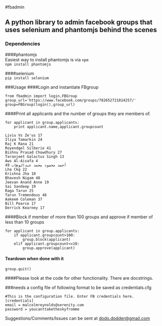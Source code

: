 #fbadmin
## A python library to admin facebook groups that uses selenium and phantomjs behind the scenes

### Dependencies
####phantomjs                               
Easiest way to install phantomjs is via ```npm```                    
```npm install phantomjs```                        

####selenium                                          
```pip install selenium```

###Usage
####Login and instantiate FBgroup

```
from fbadmin import login,FBGroup
group_url='https://www.facebook.com/groups/782652721814257/'
group=FBGroup(login(),group_url)
```
####Print all applicants and the number of groups they are members of.                          

```
for applicant in group.applicants:
    print applicant.name,applicant.groupcount
     
Liviu Vs Ze'us 17
Iliya Tamarkin 24
Raj K Rana 21
Royendgel Silberie 41
Bishnu Prasad Chowdhury 27
Taranjeet Galactus Singh 13
Aws Al-Aisafa 4
أحمد محمود محمد عبدالوهاب 49
Lha Ckg 22
Krishna Jha 10
Bhavesh Nigam 48
Jeevan Anand Anne 19
Sai Sandeep 19
Raga Tarun 25
Tarun Tremendous 48
Aakeem Coleman 37
Bill Pearce 17
Derrick Kearney 17

```

####Block if member of more than 100 groups and approve if member of less than 10 groups

```
for applicant in group.applicants:
    if applicant.groupcount>100:
        group.block(applicant)
    elif applicant.groupcount<=10:
        group.approve(applicant)

```
#### Teardown when done with it                  

```
group.quit()
```
####Please look at the code for other functionality. There are docstrings.

###needs a config file of following format to be saved as credentials.cfg

```
#This is the configuration file. Enter FB credentials here.
[credentials]
email = malcolmreynolds@serenity.com
password = youcanttaketheskyfromme
```

Suggestions/Comments/Issues can be sent at dodo.dodder@gmail.com
